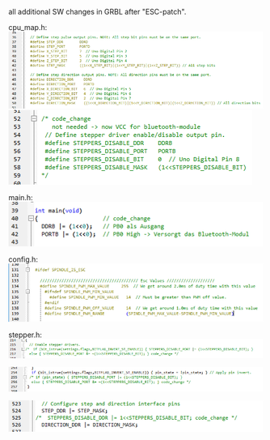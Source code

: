 all additional SW changes in GRBL after "ESC-patch".

cpu_map.h:    
![1](code_change_cpu_map_Stepper_pins.png)      
![1b](code_change_cpu_map_Stepper_EN.png)      


main.h:    
![2](code_change_main_PB0.png)    


config.h:    
![3](code_change_spindle_pwm.png)    


stepper.h:    
![4](code_change_stepper_Enable_Pin_a.png)    

![5](code_change_stepper_Enable_Pin_b.png)    

![6](code_change_stepper_Enable_Pin_c.png)    

